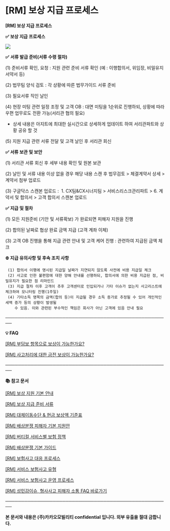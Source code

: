 # [RM] 보상 지급 프로세스

**[RM] 보상 지급 프로세스**

**✅ 보상 지급 프로세스**

**![](https://kakaomobilitysupport.zendesk.com/hc/article_attachments/40816906305561)**

**✅** **서류 발급 준비(서류 수령 절차)**

(1) 준비서류 확인, 요청 : 지원 관련 준비 서류 확인 (예 : 이행합의서, 위임장, 비밀유지서약서 등)

(2) 법무팀 양식 검토 : 각 상황에 따른 법무가이드 서류 준비

(3) 필요서류 직인 날인

(4) 현장 미팅 관련 일정 조정 및 고객 OB : 대면 미팅을 1순위로 진행하되, 상황에 따라 우편 업무로도 전환 가능(서리관 협의 필요)  
- 상세 내용은 아지트에 최대한 실시간으로 상세하게 업데이트 하여 서리관파트와 상황 공유 할 것

(5) 지원 지급 관련 서류 전달 및 고객 날인 후 서리관 회신

**✅ 서류 보관 및 보안**

(1) 서리관 서류 회신 후 세부 내용 확인 및 원본 보관

(2) 날인 및 서류 내용 이상 없을 경우 해당 내용 스캔 후 법무검토 > 체결계약서 상세 > 계약서 첨부 업로드

(3) 구글닥스 스캔본 업로드 :  1. CX팀&CX시너지팀 > 서비스리스크관리파트 > 6. 계약서 및 합의서 > 고객 합의서 스캔본 업로드

**✅ 지급 및 절차**

(1) 모든 지원준비 (기안 및 서류확보) 가 완료되면 피해자 지원을 진행

(2) 합의된 날짜로 협상 완료 금액 지급 (고객 계좌 이체)

(3) 고객 OB 진행을 통해 지급 관련 안내 및 고객 케어 진행 : 관련하여 지급된 금액 체크

⛔️ **지급 유의사항 및 후속 조치 사항**

```
 (1) 합의서 이행에 명시된 지급일 날짜가 지연되지 않도록 사전에 비용 지급일 체크  
 (2) 사고로 인한 불편함에 대한 양해 안내를 선행하되, 합의서에 의한 비용 지급된 점, 비밀유지가 필요한 점 리마인드  
 (3) 지급 절차 이후 고객이 추후 고객센터로 인입되거나 기타 이슈가 없는지 사고리스트에 체크하여 모니터링 진행(1주일)  
 (4) 기타소득 명목의 금액(합의 등)이 지급될 경우 소득 증가로 추정될 수 있어 개인적인 세액 증가 등의 상황이 발생될   
    수 있음. 이와 관련된 부수적인 책임은 회사가 아닌 고객에 있음 안내 필요
```

**────────────────────────────────────────────────────**

****💡 FAQ****

[[RM] 부담보 항목으로 보상이 가능한가요?](https://kakaomobilitysupport.zendesk.com/hc/ko/articles/40683393656729)

[[RM] 사고처리에 대한 금전 보상이 가능한가요?](https://kakaomobilitysupport.zendesk.com/hc/ko/articles/40683118321049)

**────────────────────────────────────────────────────**

**📚 참고 문서**

[[RM] 보상 지원 기본 안내](https://kakaomobilitysupport.zendesk.com/hc/ko/articles/40814368669721)

[[RM] 보상 지급 준비 서류](https://kakaomobilitysupport.zendesk.com/hc/ko/articles/40816013089561)

[[RM] 대체이동수단 & 현금 보상액 기준표](https://kakaomobilitysupport.zendesk.com/hc/ko/articles/40815287524761)

[[RM] 배상분쟁 피해자 기본 지원안](https://kakaomobilitysupport.zendesk.com/hc/ko/articles/40717919011225)

[[RM] 버티컬 서비스별 보험 정책](https://kakaomobilitysupport.zendesk.com/hc/ko/articles/40716956454681)

[[RM] 배상분쟁 기본 가이드](https://kakaomobilitysupport.zendesk.com/hc/ko/articles/40715116674329)

[[RM] 보험사고 대응 프로세스](https://kakaomobilitysupport.zendesk.com/hc/ko/articles/40717238182553)

[[RM] 서비스 보험사고 유형](https://kakaomobilitysupport.zendesk.com/hc/ko/articles/40721290232729)

[[RM] 서비스 보험사고 운영 프로세스](https://kakaomobilitysupport.zendesk.com/hc/ko/articles/40721365410585)

[[RM] 성민감이슈, 형사사고 피해자 소통 FAQ 바로가기](https://kakaomobilitysupport.zendesk.com/hc/ko/sections/39995774557721--RM-%EC%84%B1%EB%AF%BC%EA%B0%90%EC%9D%B4%EC%8A%88-%ED%98%95%EC%82%AC%EC%82%AC%EA%B3%A0-%ED%94%BC%ED%95%B4%EC%9E%90-%EC%86%8C%ED%86%B5-FAQ)

**────────────────────────────────────────────────────**

**본 문서와 내용은 (주)카카오모빌리티 confidential 입니다. 외부 유출을 절대 금합니다.**